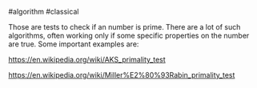 #algorithm #classical 

Those are tests to check if an number is prime. There are a lot of such algorithms, often working only if some specific properties on the number are true. 
Some important examples are:

https://en.wikipedia.org/wiki/AKS_primality_test

https://en.wikipedia.org/wiki/Miller%E2%80%93Rabin_primality_test